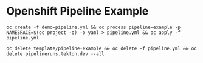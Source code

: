 # Openshift Pipeline Example
```
oc create -f demo-pipeline.yml && oc process pipeline-example -p NAMESPACE=$(oc project -q) -o yaml > pipeline.yml && oc apply -f pipeline.yml
```
```
oc delete template/pipeline-example && oc delete -f pipeline.yml && oc delete pipelineruns.tekton.dev --all
```
